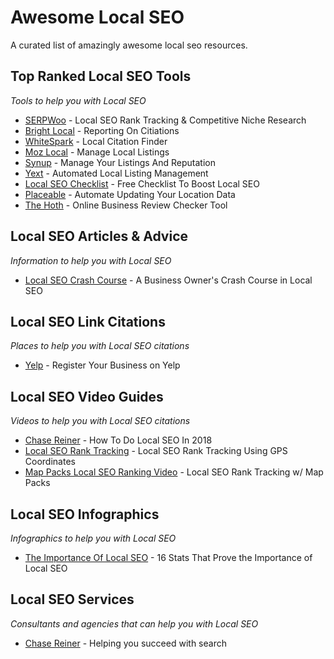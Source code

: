 # Awesome Local SEO
A curated list of amazingly awesome local seo resources.



Top Ranked Local SEO Tools
------
*Tools to help you with Local SEO*

* [SERPWoo](https://www.serpwoo.com/ "Local SEO Rank Tracking & Competitive Niche Research") - Local SEO Rank Tracking & Competitive Niche Research
* [Bright Local](https://www.brightlocal.com/ "BrightLocal") - Reporting On Citiations
* [WhiteSpark](https://whitespark.ca/ "WhiteSpark") - Local Citation Finder
* [Moz Local](https://moz.com/products/local "Moz") - Manage Local Listings
* [Synup](https://synup.com/ "Synup") - Manage Your Listings And Reputation
* [Yext](https://www.yext.com/ "Yext") - Automated Local Listing Management
* [Local SEO Checklist](https://localseochecklist.org/ "Local SEO Checklist") - Free Checklist To Boost Local SEO
* [Placeable](http://www.ignitetech.com/solutions/marketing-and-sales/placeable/ "Placeable") - Automate Updating Your Location Data
* [The Hoth](https://www.thehoth.com/online-review-tool/ "The Hoth") - Online Business Review Checker Tool



Local SEO Articles & Advice
------
*Information to help you with Local SEO*

* [Local SEO Crash Course](https://www.serpwoo.com/blog/experts/crash-course-in-local-seo/ "BrightLocal") - A Business Owner's Crash Course in Local SEO



Local SEO Link Citations
------
*Places to help you with Local SEO citations*

* [Yelp](https://www.yelp.com/ "Yelp") - Register Your Business on Yelp



Local SEO Video Guides
------
*Videos to help you with Local SEO citations*

* [Chase Reiner](https://www.youtube.com/watch?v=Nv2DgD3iiME "Chase Reiner") - How To Do Local SEO In 2018
* [Local SEO Rank Tracking](https://www.youtube.com/watch?time_continue=1&v=o-3IAVtvcmw "Local SEO Rank Tracking Using GPS Coordinates") - Local SEO Rank Tracking Using GPS Coordinates
* [Map Packs Local SEO Ranking Video](https://www.youtube.com/watch?v=pKA_s_wJ30E "Local SEO Rank Tracking Using GPS Coordinates") - Local SEO Rank Tracking w/ Map Packs



Local SEO Infographics
------
*Infographics to help you with Local SEO*

* [The Importance Of Local SEO](https://blog.hubspot.com/marketing/local-seo-stats "Hubspot") - 16 Stats That Prove the Importance of Local SEO 



Local SEO Services
------
*Consultants and agencies that can help you with Local SEO*

* [Chase Reiner](https://chasereiner.com/ "Chase Reiner") - Helping you succeed with search


